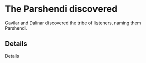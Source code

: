 # The Parshendi discovered
Gavilar and Dalinar discovered the tribe of listeners, naming them Parshendi.

## Details
Details
